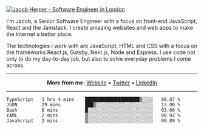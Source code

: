 [![Jacob Herper - Software Engineer in London](https://res.cloudinary.com/jacobherper/image/upload/v1595605963/github_banner.png)](https://herper.io/)

I'm Jacob, a Senior Software Engineer with a focus on front-end JavaScript, React and the Jamstack. I create amazing websites and web apps to make the internet a better place.

The technologies I work with are JavaScript, HTML and CSS with a focus on the frameworks React.js, Gatsby, Next.js, Node and Express. I use code not only to do my day-to-day job, but also to solve everyday problems I come across.

-----

<p align="center">
  <strong>More from me:</strong> 
  <a href="https://herper.io">Website</a> •
  <a href="https://twitter.com/intent/follow?screen_name=jakeherp&tw_p=followbutton">Twitter</a> •
  <a href="https://www.linkedin.com/in/jacobherper/">LinkedIn</a>
</p>

-----

<!--START_SECTION:waka-->
```text
TypeScript   3 hrs 4 mins    ████████████████████▒░░░░   80.87 % 
JSON         29 mins         ███▒░░░░░░░░░░░░░░░░░░░░░   13.00 % 
Bash         8 mins          █░░░░░░░░░░░░░░░░░░░░░░░░   03.66 % 
YAML         2 mins          ▒░░░░░░░░░░░░░░░░░░░░░░░░   00.92 % 
JavaScript   2 mins          ▒░░░░░░░░░░░░░░░░░░░░░░░░   00.89 % 
```
<!--END_SECTION:waka-->
